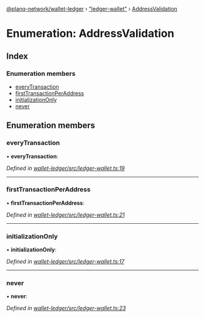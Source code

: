 [@planq-network/wallet-ledger](../README.md) › ["ledger-wallet"](../modules/_ledger_wallet_.md) › [AddressValidation](_ledger_wallet_.addressvalidation.md)

# Enumeration: AddressValidation

## Index

### Enumeration members

* [everyTransaction](_ledger_wallet_.addressvalidation.md#everytransaction)
* [firstTransactionPerAddress](_ledger_wallet_.addressvalidation.md#firsttransactionperaddress)
* [initializationOnly](_ledger_wallet_.addressvalidation.md#initializationonly)
* [never](_ledger_wallet_.addressvalidation.md#never)

## Enumeration members

###  everyTransaction

• **everyTransaction**:

*Defined in [wallet-ledger/src/ledger-wallet.ts:19](https://github.com/planq-network/planq-sdk/blob/master/packages/sdk/wallets/wallet-ledger/src/ledger-wallet.ts#L19)*

___

###  firstTransactionPerAddress

• **firstTransactionPerAddress**:

*Defined in [wallet-ledger/src/ledger-wallet.ts:21](https://github.com/planq-network/planq-sdk/blob/master/packages/sdk/wallets/wallet-ledger/src/ledger-wallet.ts#L21)*

___

###  initializationOnly

• **initializationOnly**:

*Defined in [wallet-ledger/src/ledger-wallet.ts:17](https://github.com/planq-network/planq-sdk/blob/master/packages/sdk/wallets/wallet-ledger/src/ledger-wallet.ts#L17)*

___

###  never

• **never**:

*Defined in [wallet-ledger/src/ledger-wallet.ts:23](https://github.com/planq-network/planq-sdk/blob/master/packages/sdk/wallets/wallet-ledger/src/ledger-wallet.ts#L23)*

